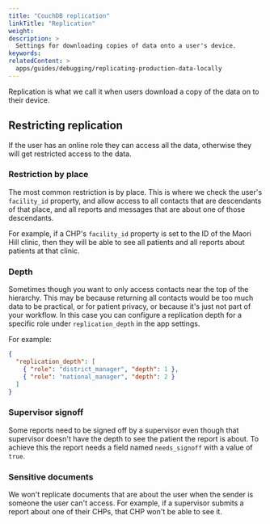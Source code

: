 ```yaml
---
title: "CouchDB replication"
linkTitle: "Replication"
weight: 
description: >
  Settings for downloading copies of data onto a user's device.
keywords: 
relatedContent: >
  apps/guides/debugging/replicating-production-data-locally
---
```


Replication is what we call it when users download a copy of the data on to their device.

## Restricting replication

If the user has an online role they can access all the data, otherwise they will get restricted access to the data.

### Restriction by place

The most common restriction is by place. This is where we check the user's `facility_id` property, and allow access to all contacts that are descendants of that place, and all reports and messages that are about one of those descendants.

For example, if a CHP's `facility_id` property is set to the ID of the Maori Hill clinic, then they will be able to see all patients and all reports about patients at that clinic.

### Depth

Sometimes though you want to only access contacts near the top of the hierarchy. This may be because returning all contacts would be too much data to be practical, or for patient privacy, or because it's just not part of your workflow. In this case you can configure a replication depth for a specific role under `replication_depth` in the app settings.

For example:

```json
{
  "replication_depth": [
    { "role": "district_manager", "depth": 1 },
    { "role": "national_manager", "depth": 2 }
  ]
}
```

### Supervisor signoff

Some reports need to be signed off by a supervisor even though that supervisor doesn't have the depth to see the patient the report is about. To achieve this the report needs a field named `needs_signoff` with a value of `true`.

### Sensitive documents

We won't replicate documents that are about the user when the sender is someone the user can't access. For example, if a supervisor submits a report about one of their CHPs, that CHP won't be able to see it.